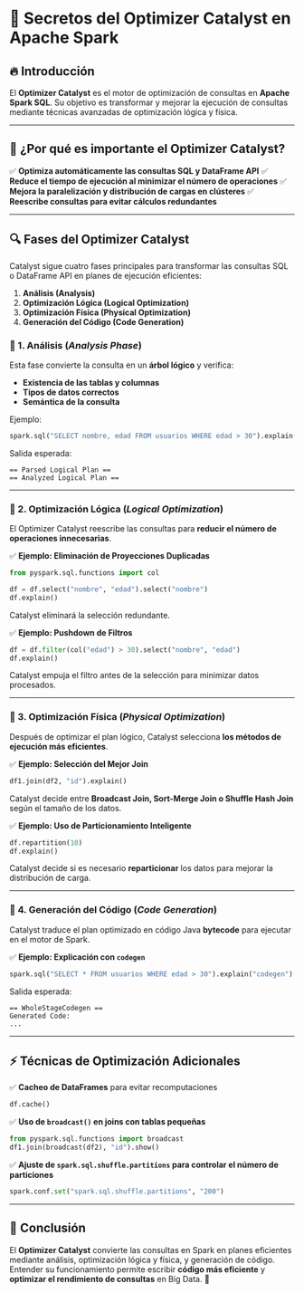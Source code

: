 # 🧠 Secretos del Optimizer Catalyst en Apache Spark

## 🔥 Introducción
El **Optimizer Catalyst** es el motor de optimización de consultas en **Apache Spark SQL**. Su objetivo es transformar y mejorar la ejecución de consultas mediante técnicas avanzadas de optimización lógica y física.

---

## 📌 ¿Por qué es importante el Optimizer Catalyst?
✅ **Optimiza automáticamente las consultas SQL y DataFrame API**
✅ **Reduce el tiempo de ejecución al minimizar el número de operaciones**
✅ **Mejora la paralelización y distribución de cargas en clústeres**
✅ **Reescribe consultas para evitar cálculos redundantes**

---

## 🔍 Fases del Optimizer Catalyst
Catalyst sigue cuatro fases principales para transformar las consultas SQL o DataFrame API en planes de ejecución eficientes:

1. **Análisis (Analysis)**
2. **Optimización Lógica (Logical Optimization)**
3. **Optimización Física (Physical Optimization)**
4. **Generación del Código (Code Generation)**

### 🔹 1. Análisis (*Analysis Phase*)
Esta fase convierte la consulta en un **árbol lógico** y verifica:
- **Existencia de las tablas y columnas**
- **Tipos de datos correctos**
- **Semántica de la consulta**

Ejemplo:
```python
spark.sql("SELECT nombre, edad FROM usuarios WHERE edad > 30").explain("extended")
```
Salida esperada:
```
== Parsed Logical Plan ==
== Analyzed Logical Plan ==
```

---

### 🔹 2. Optimización Lógica (*Logical Optimization*)
El Optimizer Catalyst reescribe las consultas para **reducir el número de operaciones innecesarias**.

✅ **Ejemplo: Eliminación de Proyecciones Duplicadas**
```python
from pyspark.sql.functions import col

df = df.select("nombre", "edad").select("nombre")
df.explain()
```
Catalyst eliminará la selección redundante.

✅ **Ejemplo: Pushdown de Filtros**
```python
df = df.filter(col("edad") > 30).select("nombre", "edad")
df.explain()
```
Catalyst empuja el filtro antes de la selección para minimizar datos procesados.

---

### 🔹 3. Optimización Física (*Physical Optimization*)
Después de optimizar el plan lógico, Catalyst selecciona **los métodos de ejecución más eficientes**.

✅ **Ejemplo: Selección del Mejor Join**
```python
df1.join(df2, "id").explain()
```
Catalyst decide entre **Broadcast Join, Sort-Merge Join o Shuffle Hash Join** según el tamaño de los datos.

✅ **Ejemplo: Uso de Particionamiento Inteligente**
```python
df.repartition(10)
df.explain()
```
Catalyst decide si es necesario **reparticionar** los datos para mejorar la distribución de carga.

---

### 🔹 4. Generación del Código (*Code Generation*)
Catalyst traduce el plan optimizado en código Java **bytecode** para ejecutar en el motor de Spark.

✅ **Ejemplo: Explicación con `codegen`**
```python
spark.sql("SELECT * FROM usuarios WHERE edad > 30").explain("codegen")
```
Salida esperada:
```
== WholeStageCodegen ==
Generated Code:
...
```

---

## ⚡ Técnicas de Optimización Adicionales
✅ **Cacheo de DataFrames** para evitar recomputaciones
```python
df.cache()
```
✅ **Uso de `broadcast()` en joins con tablas pequeñas**
```python
from pyspark.sql.functions import broadcast
df1.join(broadcast(df2), "id").show()
```
✅ **Ajuste de `spark.sql.shuffle.partitions` para controlar el número de particiones**
```python
spark.conf.set("spark.sql.shuffle.partitions", "200")
```

---

## 🎯 Conclusión
El **Optimizer Catalyst** convierte las consultas en Spark en planes eficientes mediante análisis, optimización lógica y física, y generación de código. Entender su funcionamiento permite escribir **código más eficiente** y **optimizar el rendimiento de consultas** en Big Data. 🚀

